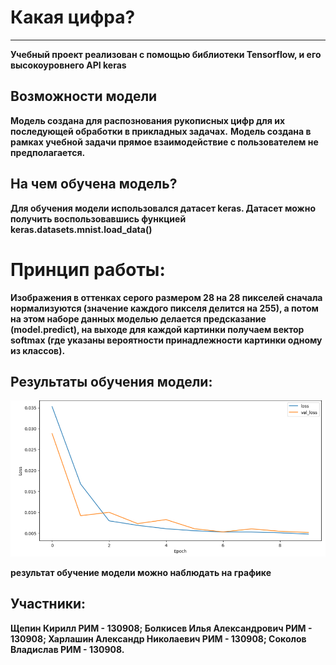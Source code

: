 # Какая цифра?
____
**Учебный  проект реализован с помощью библиотеки Tensorflow, и его высокоуровнего API keras**

## Возможности модели

**Модель создана для распознования рукописных цифр для их последующей обработки в прикладных задачах.**
**Модель создана в рамках учебной задачи прямое взаимодействие с пользователем не предполагается.**

## На чем обучена модель?
**Для обучения модели использовался датасет keras. Датасет можно получить воспользовавшись функцией keras.datasets.mnist.load_data()**

# Принцип работы:
**Изображения в оттенках серого размером 28 на 28 пикселей сначала нормализуются (значение каждого пикселя делится на 255), а потом на этом наборе данных моделью делается предсказание (model.predict), на выходе для каждой картинки получаем вектор softmax (где указаны вероятности принадлежности картинки одному из классов).**

## Результаты обучения модели:

![logo](https://github.com/IlyaBolkisev/software_engineering/blob/main/%D0%B3%D1%80%D0%B0%D1%84%D0%B8%D0%BA%20%D0%BE%D0%B1%D1%83%D1%87%D0%B5%D0%BD%D0%BD%D0%BE%D0%B9%20%D0%BC%D0%BE%D0%B4%D0%B5%D0%BB%D0%B8.png)

**результат обучение модели можно наблюдать на графике**
## Участники: 
**Щепин Кирилл РИМ - 130908; 
Болкисев Илья Александрович РИМ - 130908; 
Харлашин Александр Николаевич РИМ - 130908;
Соколов Владислав РИМ - 130908.** 
